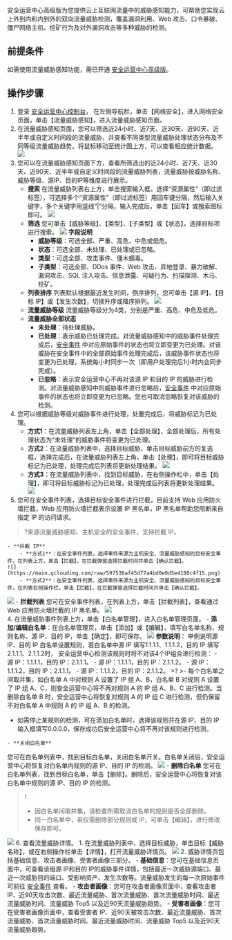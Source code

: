 安全运营中心高级版为您提供云上互联网流量中的威胁感知能力，可帮助您实现云上外到内和内到外的双向流量威胁检测，覆盖漏洞利用、Web 攻击、口令暴破、僵尸网络主机、挖矿行为及对外漏洞攻击等多种威胁的检测。
## 前提条件
如需使用流量威胁感知功能，需已开通 [安全运营中心高级版](https://buy.cloud.tencent.com/soc)。
## 操作步骤
1. 登录 [安全运营中心控制台](https://console.cloud.tencent.com/ssav2/network)， 在左侧导航栏，单击【网络安全】，进入网络安全页面，单击【流量威胁感知】，进入流量威胁感知页面。
2. 在流量威胁感知页面，您可以筛选近24小时、近7天、近30天、近90天、近半年或自定义时间段的流量威胁，并查看不同类型流量威胁处理状态分布及不同等级流量威胁趋势。将鼠标移动至统计图上方，可以查看相应统计数据。
	![](https://main.qcloudimg.com/raw/6d1bcaad61df8b9b380def71deb0bcee.png)
3. 您可以在流量威胁感知页面下方，查看所筛选出的近24小时、近7天、近30天、近90天、近半年或自定义时间段的流量威胁列表，流量威胁按威胁名称、威胁等级、源IP、目的IP等维度进行展示。
	- **搜索**
在流量威胁列表右上方，单击搜索输入框，选择“资源属性”（即过滤标签），可选择多个“资源属性”（即过滤标签）用回车键分隔，然后输入关键字，多个关键字用竖线“|”分隔，输入完成后，单击【回车】或搜索图标即可。
![](https://main.qcloudimg.com/raw/7dcff8c7b86996a3259e41c9a1f832af.png)
	- **筛选**
		您可单击【威胁等级】、【类型】、【子类型】或【状态】，选择目标项进行搜索。
![](https://main.qcloudimg.com/raw/6ca44c67ac8b6e23459a5af6c7863889.png)
**字段说明**
		- **威胁等级**：可选全部、严重、高危、中危或低危。
		- **状态**：可选全部、未处理、已处理或已忽略。
		- **类型**：可选全部、攻击事件、僵木蠕毒。
		- **子类型**：可选全部、DDos 事件、Web 攻击、异地登录、暴力破解、漏洞攻击、SQL 注入攻击、信息泄露、可疑行为、扫描探测、木马、挖矿。
	- **列表排序**
		列表默认根据最近发生时间，倒序排列，您可单击【源 IP】、【目标 IP】或【发生次数】，切换升序或降序排列。
		![](https://main.qcloudimg.com/raw/3cecadbf4917ec15d69abc7a4c88374b.png)
	- **流量威胁等级**
流量威胁等级分为4类，分别是严重、高危、中危及低危。
	- **流量威胁全部状态**
		- **未处理**：待处理威胁。
		- **已处理**：表示威胁已处理完成。对流量威胁感知中的威胁事件处理完成后，[安全事件](https://console.cloud.tencent.com/ssav2/event) 中对应原始事件的状态也将立即变更为已处理。对该威胁在安全事件中的全部原始事件处理完成后，该威胁事件状态也将变更为已处理，系统每小时同步一次（即用户处理完后1小时内会同步完成）。
		- **已忽略**：表示安全运营中心不再对该源 IP 和目的 IP 的威胁进行检测。对流量威胁感知中的威胁事件进行忽略后，[安全事件](https://console.cloud.tencent.com/ssav2/event) 中对应原始事件的状态也将立即变更为已忽略。您也可取消忽略恢复对该威胁的检测。
3. 您可以根据威胁等级对威胁事件进行处理，处置完成后，将威胁标记为已处理。
	- **方式1**：在流量威胁列表左上角，单击【全部处理】，全部处理后，所有处理状态为“未处理”的威胁事件将变更为已处理。
	- **方式2**：在流量威胁列表中，选择目标威胁，单击目标威胁前方的复选框，选择完成后，在流量威胁列表左上角，单击【处理】，即可将目标威胁标记为已处理，处理完成后列表将更新处理结果。
		![](https://main.qcloudimg.com/raw/8af05563b4ac932ea881966d361a2e87.png)
	- **方式3**：在流量威胁列表中，找到目标威胁，在右侧操作栏中，单击【处理】，即可将目标威胁标记为已处理，处理完成后列表将更新处理结果。
	![](https://main.qcloudimg.com/raw/7a8eed23b06bfe2d1ec2a4933320fd68.png)
5. 您可在安全事件列表，选择目标安全事件进行拦截，目前支持 Web 应用防火墙拦截，Web 应用防火墙拦截表示设置 IP 黑名单，IP 黑名单帮助您阻断来自指定 IP 的访问请求。
>?来源流量威胁感知、主机安全的安全事件，支持拦截 IP。
>
	- **拦截 IP**
		- **方式1**：在安全事件列表，选择事件来源为主机安全、流量威胁感知的目标安全事件，在列表上方，单击【拦截】，在拦截弹窗选择拦截时间并单击【确认拦截】。
	![](https://main.qcloudimg.com/raw/597536af45d77a4bd0e0d5e4180c4f15.png)
		- **方式2**：在安全事件列表，选择事件来源为主机安全、流量威胁感知的目标安全事件，在列表右侧操作栏，单击【拦截】，在拦截弹窗选择拦截时间并单击【确认拦截】。
![](https://main.qcloudimg.com/raw/c27f624eb437759397359cbe1cff3190.png)
	- **拦截列表**
您可在安全事件列表，在列表上方，单击【拦截列表】，查看通过 Web 应用防火墙拦截的 IP 黑名单。
![](https://main.qcloudimg.com/raw/408f92534d1b2126a03f893ca3cb0c5d.png)		
4. 在流量威胁事件列表上方，单击【白名单管理】，进入白名单管理页面。
	- **添加/编辑白名单**：在白名单管理页，单击【添加】或【编辑】，填写白名单名称、规则名称、源 IP、目的 IP，单击【确定】，即可保存。
![](https://main.qcloudimg.com/raw/76235f522d3ced897de0516b9105ba6f.png)
		**参数说明**：
		举例说明源 IP、目的 IP 白名单设置规则，若白名单中源 IP 填写1.1.1.1、1.1.1.2，目的 IP 填写2.1.1.1、2.1.1.2时， 安全运营中心检测该规则时将不对该4个IP组合进行检测：
		 - 源 IP：1.1.1.1，目的 IP：2.1.1.1。
		 - 源 IP：1.1.1.1，目的 IP：2.1.1.2。
		 - 源 IP：1.1.1.2，目的 IP：2.1.1.1。
		 - 源 IP：1.1.1.2，目的 IP：2.1.1.2。
	>?
	>- 每个白名单之间取并集，如白名单 A 中对规则 A 设置了 IP 组 A、B，白名单 B 对规则 A 设置了 IP 组 A、C，则安全运营中心将不再对规则 A 的 IP 组 A、B、C 进行检测。当删除白名单 B 时，安全运营中心将恢复对规则 A 的 IP 组 C 进行检测，但仍保留不对白名单 A 中规则 A 的 IP 组 A、B 的检测。
 - 如需停止某规则的检测，可在添加白名单时，选择该规则并在源 IP、目的 IP 输入框填写0.0.0.0，保存成功后安全运营中心将不再对该规则进行检测。
 >
	- **关闭白名单**
您可在白名单列表中，找到目标白名单，关闭白名单开关。白名单关闭后，安全运营中心将恢复对白名单内规则的源 IP、目的 IP 的检测。 
 ![](https://main.qcloudimg.com/raw/f4b0dfe08b2e86e174e28bbef9c64f4c.png)
	- **删除白名单**
您可在白名单列表，找到目标白名单，单击【删除】。删除后，安全运营中心将恢复对该白名单中规则的源 IP、目的 IP 的检测。
>!
>- 因白名单间取并集，请检查所需取消白名单的规则是否全部删除。
>- 同一白名单中，若仅需删除部分规则或 IP，可单击【编辑】，进行修改保存即可。
>
![](https://main.qcloudimg.com/raw/be0690f489d294aaef680c4baa971212.png)
6. 查看流量威胁详情。
	1. 在流量威胁列表中，选择目标威胁，单击目标【威胁名称】，或在右侧操作栏单击【详情】，打开流量威胁详情页。
		![](https://main.qcloudimg.com/raw/8109767add5ff0f9a847278d9c847707.png)
	2. 威胁详情页包括基础信息、攻击者画像、受害者画像三部分。
		 - **基础信息**：您可在基础信息页面中，可查看该组源 IP和目的 IP的威胁事件详情，包括最近一次威胁源端口、最近一次威胁目的端口、受影响资产、发生次数等。流量威胁发生的每一次原始事件可前往 [安全事件](https://console.cloud.tencent.com/ssav2/event) 查看。
		 - **攻击者画像**：您可在攻击者画像页面中，查看攻击者 IP、近90天攻击次数、最近流量威胁、首次流量威胁、首次流量威胁时间、最近流量威胁时间、流量威胁 Top5 以及近90天流量威胁趋势。
		 -  **受害者画像**：您可在受害者画像页面中，查看受害者 IP、近90天被攻击次数、最近流量威胁、首次流量威胁、首次流量威胁时间、最近流量威胁时间、流量威胁 Top5 以及近90天流量威胁趋势。
